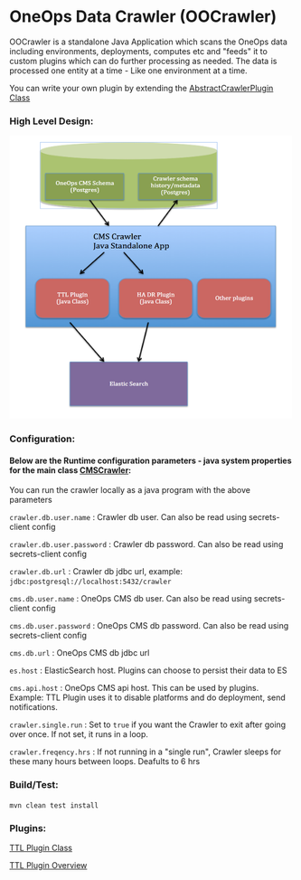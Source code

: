 # OneOps Data Crawler (OOCrawler)

OOCrawler is a standalone Java Application which scans the OneOps data including environments, deployments, computes etc and "feeds" it to custom plugins which can do further processing as needed.
The data is processed one entity at a time - Like one environment at a time.

You can write your own plugin by extending the [AbstractCrawlerPlugin Class](src/main/java/com/oneops/crawler/AbstractCrawlerPlugin.java)

### High Level Design:
<img src="docs/oocrawler-design.png" width="500" height="500"/>

### Configuration:

#### Below are the Runtime configuration parameters - java system properties for the main class [CMSCrawler](src/main/java/com/oneops/crawler/CMSCrawler.java):
You can run the crawler locally as a java program with the above parameters

```crawler.db.user.name``` : Crawler db user. Can also be read using secrets-client config

```crawler.db.user.password``` : Crawler db password. Can also be read using secrets-client config

```crawler.db.url``` : Crawler db jdbc url, example: ```jdbc:postgresql://localhost:5432/crawler```

```cms.db.user.name``` : OneOps CMS db user. Can also be read using secrets-client config

```cms.db.user.password``` : OneOps CMS db password. Can also be read using secrets-client config

```cms.db.url``` : OneOps CMS db jdbc url

```es.host``` : ElasticSearch host. Plugins can choose to persist their data to ES

```cms.api.host``` : OneOps CMS api host. This can be used by plugins. Example: TTL Plugin uses it to disable platforms and do deployment, send notifications.

```crawler.single.run``` : Set to ```true``` if you want the Crawler to exit after going over once. If not set, it runs in a loop.

```crawler.freqency.hrs``` : If not running in a "single run", Crawler sleeps for these many hours between loops. Deafults to 6 hrs

### Build/Test:

```mvn clean test install```

### Plugins:
[TTL Plugin Class ](src/main/java/com/oneops/crawler/plugins/ttl/EnvTTLCrawlerPlugin.java)

[TTL Plugin Overview](src/main/java/com/oneops/crawler/plugins/ttl/README.md)

